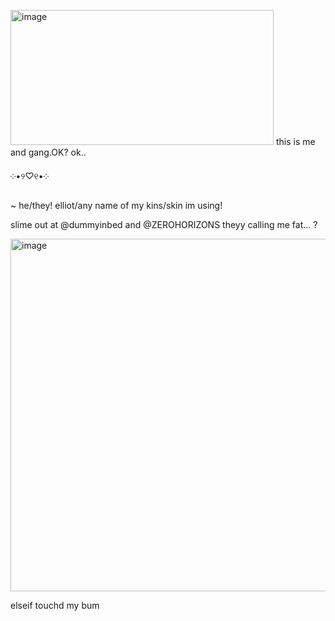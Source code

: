 <img width="421" height="216" alt="image" src="https://github.com/user-attachments/assets/10f9667a-4047-4c2e-964e-1357dfa011d0" /> this is me and gang.OK? ok..





 ༶•୨♡୧•༶ 
 
~ he/they! elliot/any name of my kins/skin im using!

slime out at @dummyinbed and @ZEROHORIZONS theyy calling me fat... ?

<img width="808" height="564" alt="image" src="https://github.com/user-attachments/assets/ebb7b1c1-4611-4dbe-925e-2a9681bcd3f6" />


elseif touchd my bum








<!--
**sspacedoutz/sspacedoutz** is a ✨ _special_ ✨ repository because its `README.md` (this file) appears on your GitHub profile.

Here are some ideas to get you started:

- 🔭 I’m currently working on ...
- 🌱 I’m currently learning ...
- 👯 I’m looking to collaborate on ...
- 🤔 I’m looking for help with ...
- 💬 Ask me about ...
- 📫 How to reach me: ...
- 😄 Pronouns: ...
- ⚡ Fun fact: ...
-->
